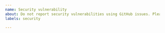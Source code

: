 ```yaml
---
name: Security vulnerability
about: Do not report security vulnerabilities using GitHub issues. Please send an email to `reachsl@us.ibm.com` instead.
labels: security

---
```


<!-- 🚨 STOP 🚨 STOP 🚨 STOP 🚨

BE RESPONSIBLE WHEN REPORTING SECURITY VULNERABILITIES.
USE A PRIVATE CHANNEL TO ALLOW THE VULNERABILITY TO BE
FIXED BEFORE IT'S PUBLICIZED.

Please send an email to `reachsl@us.ibm.com` with:

- Description of the vulnerability.
- Steps to reproduce the issue.
- Possible solutions.

-->
